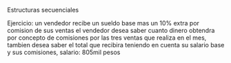 Estructuras secuenciales

Ejercicio:
un vendedor recibe un sueldo base mas un 10% extra por comision de sus ventas
el vendedor desea saber cuanto dinero obtendra por concepto de comisiones por las tres ventas que realiza en el mes, tambien desea saber el total que recibira teniendo en cuenta su salario base y sus comisiones, salario: 805mil pesos

